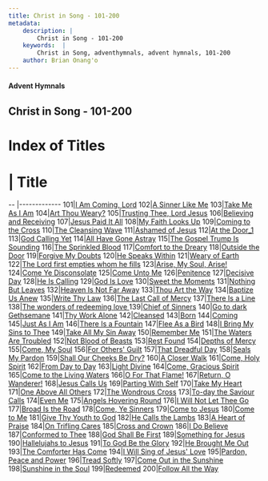 ```yaml
---
title: Christ in Song - 101-200
metadata:
    description: |
        Christ in Song - 101-200
    keywords:  |
        Christ in Song, adventhymnals, advent hymnals, 101-200
    author: Brian Onang'o
---
```


#### Advent Hymnals
## Christ in Song - 101-200

# Index of Titles
# | Title                        
-- |-------------
101|[I Am Coming, Lord](/christ-in-song/CIS/101-200/101-110/I-Am-Coming,-Lord)
102|[A Sinner Like Me](/christ-in-song/CIS/101-200/101-110/A-Sinner-Like-Me)
103|[Take Me As I Am](/christ-in-song/CIS/101-200/101-110/Take-Me-As-I-Am)
104|[Art Thou Weary?](/christ-in-song/CIS/101-200/101-110/Art-Thou-Weary)
105|[Trusting Thee, Lord Jesus](/christ-in-song/CIS/101-200/101-110/Trusting-Thee,-Lord-Jesus)
106|[Believing and Receiving](/christ-in-song/CIS/101-200/101-110/Believing-and-Receiving)
107|[Jesus Paid It All](/christ-in-song/CIS/101-200/101-110/Jesus-Paid-It-All)
108|[My Faith Looks Up](/christ-in-song/CIS/101-200/101-110/My-Faith-Looks-Up)
109|[Coming to the Cross](/christ-in-song/CIS/101-200/101-110/Coming-to-the-Cross)
110|[The Cleansing Wave](/christ-in-song/CIS/101-200/101-110/The-Cleansing-Wave)
111|[Ashamed of Jesus](/christ-in-song/CIS/101-200/111-120/Ashamed-of-Jesus)
112|[At the Door_1](/christ-in-song/CIS/101-200/111-120/At-the-Door_1)
113|[God Calling Yet](/christ-in-song/CIS/101-200/111-120/God-Calling-Yet)
114|[All Have Gone Astray](/christ-in-song/CIS/101-200/111-120/All-Have-Gone-Astray)
115|[The Gospel Trump Is Sounding](/christ-in-song/CIS/101-200/111-120/The-Gospel-Trump-Is-Sounding)
116|[The Sprinkled Blood](/christ-in-song/CIS/101-200/111-120/The-Sprinkled-Blood)
117|[Comfort to the Dreary](/christ-in-song/CIS/101-200/111-120/Comfort-to-the-Dreary)
118|[Outside the Door](/christ-in-song/CIS/101-200/111-120/Outside-the-Door)
119|[Forgive My Doubts](/christ-in-song/CIS/101-200/111-120/Forgive-My-Doubts)
120|[He Speaks Within](/christ-in-song/CIS/101-200/111-120/He-Speaks-Within)
121|[Weary of Earth](/christ-in-song/CIS/101-200/121-130/Weary-of-Earth)
122|[The Lord first empties whom he fills](/christ-in-song/CIS/101-200/121-130/The-Lord-first-empties-whom-he-fills)
123|[Arise, My Soul, Arise!](/christ-in-song/CIS/101-200/121-130/Arise,-My-Soul,-Arise!)
124|[Come Ye Disconsolate](/christ-in-song/CIS/101-200/121-130/Come-Ye-Disconsolate)
125|[Come Unto Me](/christ-in-song/CIS/101-200/121-130/Come-Unto-Me)
126|[Penitence](/christ-in-song/CIS/101-200/121-130/Penitence)
127|[Decisive Day](/christ-in-song/CIS/101-200/121-130/Decisive-Day)
128|[He Is Calling](/christ-in-song/CIS/101-200/121-130/He-Is-Calling)
129|[God Is Love](/christ-in-song/CIS/101-200/121-130/God-Is-Love)
130|[Sweet the Moments](/christ-in-song/CIS/101-200/121-130/Sweet-the-Moments)
131|[Nothing But Leaves](/christ-in-song/CIS/101-200/131-140/Nothing-But-Leaves)
132|[Heaven Is Not Far Away](/christ-in-song/CIS/101-200/131-140/Heaven-Is-Not-Far-Away)
133|[Thou Art the Way](/christ-in-song/CIS/101-200/131-140/Thou-Art-the-Way)
134|[Baptize Us Anew](/christ-in-song/CIS/101-200/131-140/Baptize-Us-Anew)
135|[Write Thy Law](/christ-in-song/CIS/101-200/131-140/Write-Thy-Law)
136|[The Last Call of Mercy](/christ-in-song/CIS/101-200/131-140/The-Last-Call-of-Mercy)
137|[There Is a Line](/christ-in-song/CIS/101-200/131-140/There-Is-a-Line)
138|[The wonders of redeeming love ](/christ-in-song/CIS/101-200/131-140/The-wonders-of-redeeming-love-)
139|[Chief of Sinners](/christ-in-song/CIS/101-200/131-140/Chief-of-Sinners)
140|[Go to dark Gethsemane](/christ-in-song/CIS/101-200/131-140/Go-to-dark-Gethsemane)
141|[Thy Work Alone](/christ-in-song/CIS/101-200/141-150/Thy-Work-Alone)
142|[Cleansed](/christ-in-song/CIS/101-200/141-150/Cleansed)
143|[Born](/christ-in-song/CIS/101-200/141-150/Born)
144|[Coming](/christ-in-song/CIS/101-200/141-150/Coming)
145|[Just As I Am](/christ-in-song/CIS/101-200/141-150/Just-As-I-Am)
146|[There Is a Fountain](/christ-in-song/CIS/101-200/141-150/There-Is-a-Fountain)
147|[Flee As a Bird](/christ-in-song/CIS/101-200/141-150/Flee-As-a-Bird)
148|[I Bring My Sins to Thee](/christ-in-song/CIS/101-200/141-150/I-Bring-My-Sins-to-Thee)
149|[Take All My Sin Away](/christ-in-song/CIS/101-200/141-150/Take-All-My-Sin-Away)
150|[Remember Me](/christ-in-song/CIS/101-200/141-150/Remember-Me)
151|[The Waters Are Troubled](/christ-in-song/CIS/101-200/151-160/The-Waters-Are-Troubled)
152|[Not Blood of Beasts](/christ-in-song/CIS/101-200/151-160/Not-Blood-of-Beasts)
153|[Rest Found](/christ-in-song/CIS/101-200/151-160/Rest-Found)
154|[Depths of Mercy](/christ-in-song/CIS/101-200/151-160/Depths-of-Mercy)
155|[Come,  My Soul](/christ-in-song/CIS/101-200/151-160/Come,-My-Soul)
156|[For Others' Guilt](/christ-in-song/CIS/101-200/151-160/For-Others'-Guilt)
157|[That Dreadful Day](/christ-in-song/CIS/101-200/151-160/That-Dreadful-Day)
158|[Seals My Pardon](/christ-in-song/CIS/101-200/151-160/Seals-My-Pardon)
159|[Shall Our Cheeks Be Dry?](/christ-in-song/CIS/101-200/151-160/Shall-Our-Cheeks-Be-Dry)
160|[A Closer Walk](/christ-in-song/CIS/101-200/151-160/A-Closer-Walk)
161|[Come, Holy Spirit](/christ-in-song/CIS/101-200/161-170/Come,-Holy-Spirit)
162|[From Day to Day](/christ-in-song/CIS/101-200/161-170/From-Day-to-Day)
163|[Light Divine](/christ-in-song/CIS/101-200/161-170/Light-Divine)
164|[Come, Gracious Spirit](/christ-in-song/CIS/101-200/161-170/Come,-Gracious-Spirit)
165|[Come to the Living Waters](/christ-in-song/CIS/101-200/161-170/Come-to-the-Living-Waters)
166|[O For That Flame!](/christ-in-song/CIS/101-200/161-170/O-For-That-Flame!)
167|[Return, O Wanderer!](/christ-in-song/CIS/101-200/161-170/Return,-O-Wanderer!)
168|[Jesus Calls Us](/christ-in-song/CIS/101-200/161-170/Jesus-Calls-Us)
169|[Parting With Self](/christ-in-song/CIS/101-200/161-170/Parting-With-Self)
170|[Take My Heart](/christ-in-song/CIS/101-200/161-170/Take-My-Heart)
171|[One Above All Others](/christ-in-song/CIS/101-200/171-180/One-Above-All-Others)
172|[The Wondrous Cross](/christ-in-song/CIS/101-200/171-180/The-Wondrous-Cross)
173|[To-day the Saviour Calls](/christ-in-song/CIS/101-200/171-180/To-day-the-Saviour-Calls)
174|[Even Me](/christ-in-song/CIS/101-200/171-180/Even-Me)
175|[Angels Hovering Round](/christ-in-song/CIS/101-200/171-180/Angels-Hovering-Round)
176|[I Will Not Let Thee Go](/christ-in-song/CIS/101-200/171-180/I-Will-Not-Let-Thee-Go)
177|[Broad Is the Road](/christ-in-song/CIS/101-200/171-180/Broad-Is-the-Road)
178|[Come, Ye Sinners](/christ-in-song/CIS/101-200/171-180/Come,-Ye-Sinners)
179|[Come to Jesus](/christ-in-song/CIS/101-200/171-180/Come-to-Jesus)
180|[Come to Me](/christ-in-song/CIS/101-200/171-180/Come-to-Me)
181|[Give Thy Youth to God](/christ-in-song/CIS/101-200/181-190/Give-Thy-Youth-to-God)
182|[He Calls the Lambs](/christ-in-song/CIS/101-200/181-190/He-Calls-the-Lambs)
183|[A Heart of Praise](/christ-in-song/CIS/101-200/181-190/A-Heart-of-Praise)
184|[On Trifling Cares](/christ-in-song/CIS/101-200/181-190/On-Trifling-Cares)
185|[Cross and Crown](/christ-in-song/CIS/101-200/181-190/Cross-and-Crown)
186|[I Do Believe](/christ-in-song/CIS/101-200/181-190/I-Do-Believe)
187|[Conformed to Thee](/christ-in-song/CIS/101-200/181-190/Conformed-to-Thee)
188|[God Shall Be First](/christ-in-song/CIS/101-200/181-190/God-Shall-Be-First)
189|[Something for Jesus](/christ-in-song/CIS/101-200/181-190/Something-for-Jesus)
190|[Hallelujahs to Jesus](/christ-in-song/CIS/101-200/181-190/Hallelujahs-to-Jesus)
191|[To God Be the Glory](/christ-in-song/CIS/101-200/191-200/To-God-Be-the-Glory)
192|[He Brought Me Out](/christ-in-song/CIS/101-200/191-200/He-Brought-Me-Out)
193|[The Comforter Has Come](/christ-in-song/CIS/101-200/191-200/The-Comforter-Has-Come)
194|[I Will Sing of Jesus' Love](/christ-in-song/CIS/101-200/191-200/I-Will-Sing-of-Jesus'-Love)
195|[Pardon, Peace and Power](/christ-in-song/CIS/101-200/191-200/Pardon,-Peace-and-Power)
196|[Tread Softly](/christ-in-song/CIS/101-200/191-200/Tread-Softly)
197|[Come Out in the Sunshine](/christ-in-song/CIS/101-200/191-200/Come-Out-in-the-Sunshine)
198|[Sunshine in the Soul](/christ-in-song/CIS/101-200/191-200/Sunshine-in-the-Soul)
199|[Redeemed](/christ-in-song/CIS/101-200/191-200/Redeemed)
200|[Follow All the Way](/christ-in-song/CIS/101-200/191-200/Follow-All-the-Way)